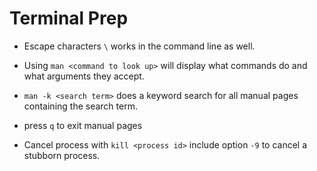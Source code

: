 # Terminal Prep

- Escape characters `\` works in the command line as well.

- Using `man <command to look up>` will display what commands do and what arguments they accept.

- `man -k <search term>` does a keyword search for all manual pages containing the search term.

- press `q` to exit manual pages

- Cancel process with `kill <process id>` include option `-9` to cancel a stubborn process.

